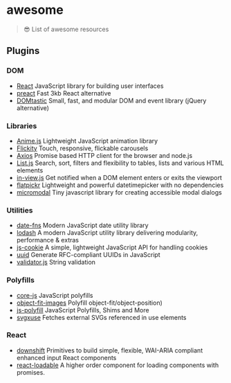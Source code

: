 # awesome
> 😎 List of awesome resources

## Plugins
### DOM
- [React](https://github.com/facebook/react) JavaScript library for building user interfaces
- [preact](https://github.com/developit/preact) Fast 3kb React alternative
- [DOMtastic](https://github.com/webpro/DOMtastic) Small, fast, and modular DOM and event library (jQuery alternative)

### Libraries
- [Anime.js](https://github.com/juliangarnier/anime) Lightweight JavaScript animation library
- [Flickity](https://github.com/metafizzy/flickity) Touch, responsive, flickable carousels
- [Axios](https://github.com/axios/axios) Promise based HTTP client for the browser and node.js
- [List.js](https://github.com/javve/list.js) Search, sort, filters and flexibility to tables, lists and various HTML elements
- [in-view.js](https://github.com/camwiegert/in-view) Get notified when a DOM element enters or exits the viewport
- [flatpickr](https://github.com/chmln/flatpickr) Lightweight and powerful datetimepicker with no dependencies
- [micromodal](https://github.com/ghosh/micromodal) Tiny javascript library for creating accessible modal dialogs

### Utilities
- [date-fns](https://github.com/date-fns/date-fns) Modern JavaScript date utility library
- [lodash](https://github.com/lodash/lodash) A modern JavaScript utility library delivering modularity, performance & extras
- [js-cookie](https://github.com/js-cookie/js-cookie) A simple, lightweight JavaScript API for handling cookies
- [uuid](https://github.com/kelektiv/node-uuid) Generate RFC-compliant UUIDs in JavaScript
- [validator.js](https://github.com/chriso/validator.js) String validation

### Polyfills
- [core-js](https://github.com/zloirock/core-js) JavaScript polyfills
- [object-fit-images](https://github.com/bfred-it/object-fit-images) Polyfill object-fit/object-position)
- [js-polyfill](https://github.com/inexorabletash/polyfill) JavaScript Polyfills, Shims and More
- [svgxuse](https://github.com/Keyamoon/svgxuse) Fetches external SVGs referenced in use elements

### React
- [downshift](https://github.com/paypal/downshift) Primitives to build simple, flexible, WAI-ARIA compliant enhanced input React components
- [react-loadable](https://github.com/jamiebuilds/react-loadable) A higher order component for loading components with promises.
